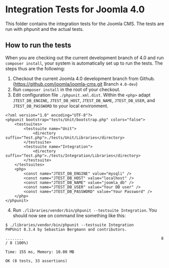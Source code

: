 # Integration Tests for Joomla 4.0

This folder contains the integration tests for the Joomla CMS. The tests are run with phpunit and the actual tests.

## How to run the tests

When you are checking out the current development branch of 4.0 and run `composer install`, your system is automatically set up to run the tests. The steps thus are the following:

1. Checkout the current Joomla 4.0 development branch from Github. (https://github.com/joomla/joomla-cms.git Branch `4.0-dev`)
2. Run `composer install` in the root of your checkout.
3. Edit configuration file `./phpunit.xml.dist`. Within the `<php>` adapt 
`JTEST_DB_ENGINE`, `JTEST_DB_HOST`, `JTEST_DB_NAME`, `JTEST_DB_USER`, and `JTEST_DB_PASSWORD`
to your local environment.
```
<?xml version="1.0" encoding="UTF-8"?>
<phpunit bootstrap="tests/Unit/bootstrap.php" colors="false">
	<testsuites>
		<testsuite name="Unit">
			<directory suffix="Test.php">./tests/Unit/Libraries</directory>
		</testsuite>
		<testsuite name="Integration">
			<directory suffix="Test.php">./tests/Integration/Libraries</directory>
		</testsuite>
	</testsuites>
	<php>
		<const name="JTEST_DB_ENGINE" value="mysqli" />
		<const name="JTEST_DB_HOST" value="localhost" />
		<const name="JTEST_DB_NAME" value="joomla_db" />
		<const name="JTEST_DB_USER" value="Your DB user" />
		<const name="JTEST_DB_PASSWORD" value="Your Password" />
	</php>
</phpunit>
```
4. Run `./libraries/vendor/bin/phpunit --testsuite Integration`. 
You should now see on command line something like this:

```
$ ./libraries/vendor/bin/phpunit --testsuite Integration
PHPUnit 8.3.4 by Sebastian Bergmann and contributors.

........                                                            8 / 8 (100%)

Time: 155 ms, Memory: 10.00 MB

OK (8 tests, 33 assertions)
```
